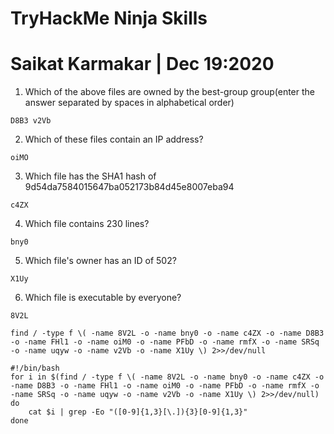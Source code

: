 # TryHackMe Ninja Skills

# Saikat Karmakar | Dec 19:2020

1. Which of the above files are owned by the best-group group(enter the answer 			separated by spaces in alphabetical order)
```
D8B3 v2Vb
```
2. Which of these files contain an IP address?
```
oiMO
```
3. Which file has the SHA1 hash of 9d54da7584015647ba052173b84d45e8007eba94
```
c4ZX
```
4. Which file contains 230 lines?
```
bny0
```
5. Which file's owner has an ID of 502?
```
X1Uy
```
6. Which file is executable by everyone?
```
8V2L 
```

```
find / -type f \( -name 8V2L -o -name bny0 -o -name c4ZX -o -name D8B3 -o -name FHl1 -o -name oiM0 -o -name PFbD -o -name rmfX -o -name SRSq -o -name uqyw -o -name v2Vb -o -name X1Uy \) 2>>/dev/null
```

```
#!/bin/bash
for i in $(find / -type f \( -name 8V2L -o -name bny0 -o -name c4ZX -o -name D8B3 -o -name FHl1 -o -name oiM0 -o -name PFbD -o -name rmfX -o -name SRSq -o -name uqyw -o -name v2Vb -o -name X1Uy \) 2>>/dev/null)
do
  	cat $i | grep -Eo "([0-9]{1,3}[\.]){3}[0-9]{1,3}"
done
```